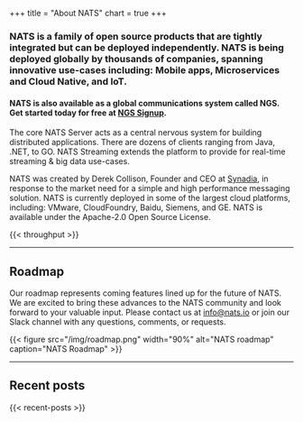 +++
title = "About NATS"
chart = true
+++

### NATS is a family of open source products that are tightly integrated but can be deployed independently. NATS is being deployed globally by thousands of companies, spanning innovative use-cases including: Mobile apps, Microservices and Cloud Native, and IoT.

#### NATS is also available as a global communications system called NGS. Get started today for free at [NGS Signup](https://synadia.com/ngs/signup).

The core NATS Server acts as a central nervous system for building distributed applications. There are dozens of clients ranging from Java, .NET, to GO. NATS Streaming extends the platform to provide for real-time streaming & big data use-cases.

NATS was created by Derek Collison, Founder and CEO at [Synadia](https://synadia.com), in response to the market need for a simple and high performance messaging solution. NATS is currently deployed in some of the largest cloud platforms, including: VMware, CloudFoundry, Baidu, Siemens, and GE. NATS is available under the Apache-2.0 Open Source License.

{{< throughput >}}

---

## Roadmap

Our roadmap represents coming features lined up for the future of NATS. We are excited to bring these advances to the NATS community and look forward to your valuable input. Please contact us at [info@nats.io](mailto:info@nats.io) or join our Slack channel with any questions, comments, or requests.

{{< figure src="/img/roadmap.png" width="90%" alt="NATS roadmap" caption="NATS Roadmap" >}}

---

## Recent posts

{{< recent-posts >}}
